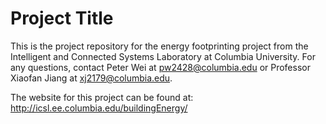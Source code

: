 # Project Title

This is the project repository for the energy footprinting project from the Intelligent and Connected Systems Laboratory at Columbia University. For any questions, contact Peter Wei at pw2428@columbia.edu or Professor Xiaofan Jiang at xj2179@columbia.edu.

The website for this project can be found at:
http://icsl.ee.columbia.edu/buildingEnergy/
